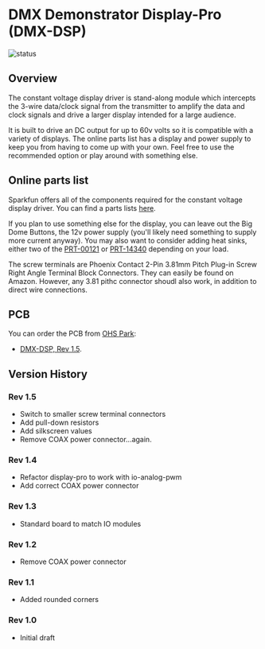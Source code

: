 # DMX Demonstrator Display-Pro (DMX-DSP)

![status](https://img.shields.io/badge/status-testing-yellow)

## Overview

The constant voltage display driver is stand-along module which intercepts the 3-wire data/clock signal from the transmitter to amplify the data and clock signals and drive a larger display intended for a large audience.

It is built to drive an DC output for up to 60v volts so it is compatible with a variety of displays. The online parts list has a display and power supply to keep you from having to come up with your own. Feel free to use the recommended option or play around with something else.

## Online parts list

Sparkfun offers all of the components required for the constant voltage display driver. You can find a parts lists [here](https://www.sparkfun.com/wish_lists/160583).

If you plan to use something else for the display, you can leave out the Big Dome Buttons, the 12v power supply (you'll likely need something to supply more current anyway). You may also want to consider adding heat sinks, either two of the [PRT-00121](https://www.sparkfun.com/products/121) or [PRT-14340](https://www.sparkfun.com/products/14340) depending on your load.

The screw terminals are Phoenix Contact 2-Pin 3.81mm Pitch Plug-in Screw Right Angle Terminal Block Connectors. They can easily be found on Amazon. However, any 3.81 pithc connector shoudl also work, in addition to direct wire connections.

## PCB

You can order the PCB from [OHS Park](https://oshpark.com/):

- [DMX-DSP, Rev 1.5](https://oshpark.com/shared_projects/vsJuLlDO).

## Version History

### Rev 1.5

- Switch to smaller screw terminal connectors
- Add pull-down resistors
- Add silkscreen values
- Remove COAX power connector...again.

### Rev 1.4

- Refactor display-pro to work with io-analog-pwm
- Add correct COAX power connector

### Rev 1.3

- Standard board to match IO modules

### Rev 1.2

- Remove COAX power connector

### Rev 1.1

- Added rounded corners

### Rev 1.0

- Initial draft
